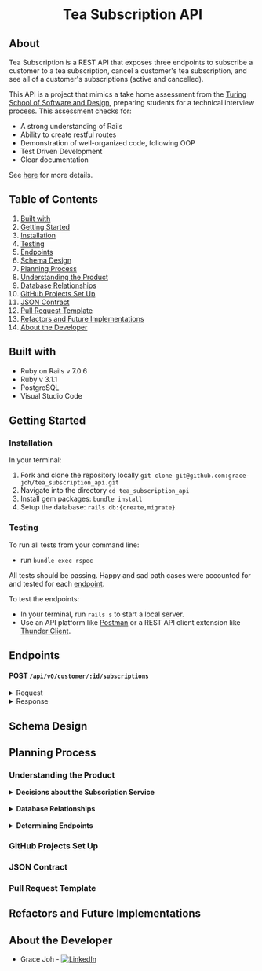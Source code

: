 <!-- insert image ![]() -->
<h1 align="center">Tea Subscription API</h1>

## About

Tea Subscription is a REST API that exposes three endpoints to subscribe a customer to a tea subscription, cancel a customer's tea subscription, and see all of a customer's subscriptions (active and cancelled).

This API is a project that mimics a take home assessment from the [Turing School of Software and Design](turing.edu), preparing students for a technical interview process. 
This assessment checks for:
* A strong understanding of Rails
* Ability to create restful routes
* Demonstration of well-organized code, following OOP
* Test Driven Development
* Clear documentation

See [here](https://mod4.turing.edu/projects/take_home/take_home_be) for more details.

## Table of Contents

1. [Built with](#built-with)
1. [Getting Started](#getting-started)
  1. [Installation](#installation)
  1. [Testing](#testing)
1. [Endpoints](#endpoints)
1. [Schema Design](#schema-design)
1. [Planning Process](#planning-process)
  1. [Understanding the Product](#understanding-the-product)
  1. [Database Relationships](#database-relationships)
  1. [GitHub Projects Set Up](#github-projects-set-up)
  1. [JSON Contract](#json-contract)
  1. [Pull Request Template](#pull-request-template)
1. [Refactors and Future Implementations](#refactors-and-future-implementations)
1. [About the Developer](#about-the-developer)

## Built with

* Ruby on Rails v 7.0.6
* Ruby v 3.1.1
* PostgreSQL
* Visual Studio Code

## Getting Started

### Installation

In your terminal:
1. Fork and clone the repository locally `git clone git@github.com:grace-joh/tea_subscription_api.git`
1. Navigate into the directory `cd tea_subscription_api`
1. Install gem packages: `bundle install`
1. Setup the database: `rails db:{create,migrate}`


### Testing

To run all tests from your command line:
* run `bundle exec rspec`

All tests should be passing. Happy and sad path cases were accounted for and tested for each [endpoint](##endpoints).

To test the endpoints:
* In your terminal, run `rails s` to start a local server.
* Use an API platform like [Postman](https://app.getpostman.com/run-collection/26085409-1cb627ef-d500-4f6f-b849-9b655205c7ed?action=collection%2Ffork&collection-url=entityId%3D26085409-1cb627ef-d500-4f6f-b849-9b655205c7ed%26entityType%3Dcollection%26workspaceId%3Df402ed1d-531c-4451-ad21-b6367689bff9) or a REST API client extension like [Thunder Client](https://www.thunderclient.io/).

## Endpoints
#### POST `/api/v0/customer/:id/subscriptions`
  <details><summary>Request</summary>
    * Send the location as a query parameter
  </details>
  <details><summary>Response</summary>
  Status 200 OK
  ```json
    {
      "data": {
          "id": null,
          "type": "forecast",
          "attributes": {}
          }
      }
  ```
  </details>


## Schema Design
<!-- insert image ![]() -->

## Planning Process

### Understanding the Product
<details>
  <summary style="font-weight: 700;"> Decisions about the Subscription Service</summary>
  Before building my database and API endpoints, I took several factors of a tea subscription service into consideration. I had many initial questions:

  - What kind of subscriptions do the business provide?
    - Is it a single tea, a set of multiple teas, or different teas every delivery? And the amount of tea? 
    - Is there a variety of options for subscription by frequency (how often tea is delivered) or by plan length (every month for __ number of months)?
    - Is price determined by tea or by subscription frequency?
  - Are tea subscriptions set by the business or will users be able to customize their subscription?
  
  I considered the above from a business perspective, but ultimately decided on a streamlined product from a developer perspective to create a MVP (minimum viable product).
  - Each subscription "box" comes with 3 oz of a single tea or an assorted tea set (decided by the business) of three teas, 1 oz each.
  - Monthly subscriptions will be available by plan length.
    - Plan A: 3 Months at $16/month
    - Plan B: 6 Months at $15/month
    - Plan C: 12 Months at $12/month
  - Price
    - For the MVP, the price of the subscription will be determined by plan as listed above
    - For beyond the MVP, I would like to implement the following:
      - The price of a single tea subscription will be determined by tea per ounce.
      - The price of a tea assortment will be set by the business.
    
Making these "business" decisions first helped me to start with a focused product to build my database and endpoints.

### Database Relationships
</details>
</br>
<details>
  <summary style="font-weight: 700;">Database Relationships</summary>
  > Next, I considered the relationships between Tea, Customer, and Subscription. 
  </br>
  First, I drew a plan for a many-to-many relationship between teas and subscriptions so that a subscription could consist of many teas. In addition, subscriptions and customers would also be a many-to-many relationship so that a customer could have many subscriptions, and thus with many teas to be subscribed to under a single subscription.
  <!-- insert image ![]() -->
  > However, the above option felt overengineered for user customization in this case where the subscription service by tea and plan length are predetermined by the business decisions above. Thus, for my MVP, I decided to created the Tea and Customer tables having a many-to-many relationship with Subscription as the joins table between the two. 
  <!-- insert image ![]() -->
</details>
</br>
<details>
  <summary style="font-weight: 700;">Determining Endpoints</summary>
  The three required endpoints are: 
  - Subscribe a customer to a tea subscription
  - Cancel a customer’s tea subscription (cancelled status)
  - See all of a customer’s subsciptions (active and cancelled)

  My initial thoughts and questions:
  - The required endpoints can be routed to a single Subscriptions Controller with the verbs: POST, PATCH, and GET. 
  - Subscriptions should be included in the URI path as it is what is being created, updated, and read.
  - Could subscriptions be nested under user or tea? Should user id and/or be sent via the URI path -> through the request body?
  
  Brainstorming URI endpoint options:
  1. Subscription -> `/api/v0/subscriptions`
    - POST and PATCH requests would send customer id and tea id in the request body
    - GET request for all a customer's subscriptions would require customer id as a query parameter -> Nope!
  1. Subscription via Customer -> `/api/v0/customer/:id/subscriptions`
    - POST and PATCH requests would send tea id in the request body
    - GET request for all a customer's subscriptions indicate customer id in the URI path
  1. Subscription via Tea -> `/api/v0/tea/:id/subscriptions`
    - POST and PATCH requests would send customer id in the request body
    - GET request for all a customer's subscriptions would require customer id as a query parameter -> Nope!

  I opted for Option 2 considering all three API endpoints (particularly the GET request) require a customer's id.
</details>

### GitHub Projects Set Up

### JSON Contract
### Pull Request Template

## Refactors and Future Implementations
## About the Developer

* Grace Joh - [![LinkedIn](https://img.shields.io/badge/LinkedIn-0077B5?style=for-the-badge&logo=linkedin&logoColor=white)](https://linkedin.com/in/grace-joh)
